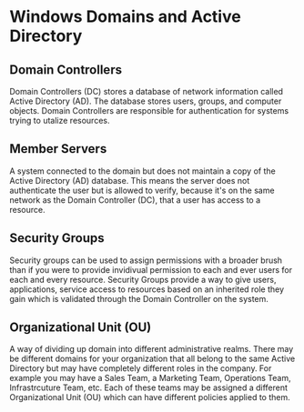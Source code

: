 # Windows Domains and Active Directory

## Domain Controllers

Domain Controllers (DC) stores a database of network information called Active Directory (AD). The database stores users, groups, and computer objects. Domain Controllers are responsible for authentication for systems trying to utalize resources. 

## Member Servers

A system connected to the domain but does not maintain a copy of the Active Directory (AD) database. This means the server does not authenticate the user but is allowed to verify, because it's on the same network as the Domain Controller (DC), that a user has access to a resource.


## Security Groups

Security groups can be used to assign permissions with a broader brush than if you were to provide invidivual permission to each and ever users for each and every resource. Security Groups provide a way to give users, applications, service access to resources based on an inherited role they gain which is validated through the Domain Controller on the system.

## Organizational Unit (OU)

A way of dividing up domain into different administrative realms. There may be different domains for your organization that all belong to the same Active Directory but may have completely different roles in the company. For example you may have a Sales Team, a Marketing Team, Operations Team, Infrastrcuture Team, etc. Each of these teams may be assigned a different Organizational Unit (OU) which can have different policies applied to them.
